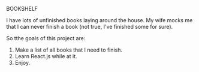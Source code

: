 BOOKSHELF

I have lots of unfinished books laying around the house. My wife mocks me that I can never finish a book (not true, I've finished some for sure). 

So tthe goals of this project are:

1. Make a list of all books that I need to finish. 
2. Learn React.js while at it.
3. Enjoy. 



